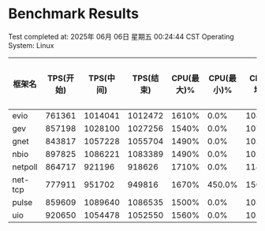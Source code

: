 # Benchmark Results

Test completed at: 2025年 06月 06日 星期五 00:24:44 CST
Operating System: Linux

| 框架名 | TPS(开始) | TPS(中间) | TPS(结束) | CPU(最大)% | CPU(最小)% | CPU(平均)% | 内存(最大)MB | 内存(最小)MB | 内存(平均)MB | 线程(最大) | 线程(最小) | 线程(平均) | FD(最大) | FD(最小) | FD(平均) |
|--------|-----------|-----------|-----------|------------|------------|------------|-------------|-------------|-------------|------------|------------|------------|---------|---------|---------|
| evio | 761361 | 1014041 | 1012472 | 1610% | 0.0% | 1088.9% | 14MB | 3MB | 13MB | 50 | 42 | 49 | 10071 | 71 | 7253 |
| gev | 857198 | 1028100 | 1027256 | 1540% | 0.0% | 1071.2% | 30MB | 6MB | 26MB | 53 | 46 | 52 | 10073 | 73 | 7436 |
| gnet | 843817 | 1057228 | 1055704 | 1490% | 0.0% | 1020.6% | 18MB | 6MB | 16MB | 51 | 39 | 50 | 10072 | 72 | 7478 |
| nbio | 897825 | 1086221 | 1083389 | 1490% | 0.0% | 1026.6% | 19MB | 13MB | 18MB | 53 | 45 | 50 | 10070 | 70 | 7361 |
| netpoll | 864717 | 921196 | 918626 | 1710% | 0.0% | 1141.7% | 452MB | 59MB | 424MB | 47 | 45 | 45 | 10071 | 71 | 7234 |
| net-tcp | 777911 | 951702 | 949816 | 1670% | 450.0% | 1505.2% | 103MB | 11MB | 100MB | 73 | 53 | 71 | 10006 | 1572 | 9809 |
| pulse | 859609 | 1089640 | 1086535 | 1500% | 0.0% | 1030.0% | 24MB | 12MB | 22MB | 53 | 39 | 52 | 10038 | 38 | 7436 |
| uio | 920650 | 1054478 | 1052550 | 1560% | 0.0% | 1024.4% | 13MB | 10MB | 12MB | 56 | 47 | 54 | 10040 | 40 | 7235 |

